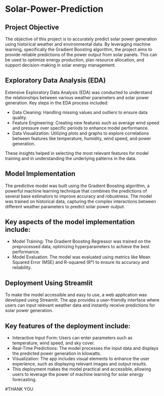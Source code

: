 # Solar-Power-Prediction

## Project Objective

The objective of this project is to accurately predict solar power generation using historical weather and environmental data. By leveraging machine learning, specifically the Gradient Boosting algorithm, the project aims to provide reliable predictions of the power output from solar panels. This can be used to optimize energy production, plan resource allocation, and support decision-making in solar energy management.

## Exploratory Data Analysis (EDA)
Extensive Exploratory Data Analysis (EDA) was conducted to understand the relationships between various weather parameters and solar power generation. Key steps in the EDA process included:

- Data Cleaning: Handling missing values and outliers to ensure data quality.
- Feature Engineering: Creating new features such as average wind speed and pressure over specific periods to enhance model performance.
- Data Visualization: Utilizing plots and graphs to explore correlations between features like temperature, humidity, wind speed, and power generation.
  
These insights helped in selecting the most relevant features for model training and in understanding the underlying patterns in the data.

## Model Implementation

The predictive model was built using the Gradient Boosting algorithm, a powerful machine learning technique that combines the predictions of several base estimators to improve accuracy and robustness. The model was trained on historical data, capturing the complex interactions between different weather parameters to predict solar power output.

## Key aspects of the model implementation include:

- Model Training: The Gradient Boosting Regressor was trained on the preprocessed data, optimizing hyperparameters to achieve the best performance.
- Model Evaluation: The model was evaluated using metrics like Mean Squared Error (MSE) and R-squared (R²) to ensure its accuracy and reliability.
  
## Deployment Using Streamlit

To make the model accessible and easy to use, a web application was developed using Streamlit. The app provides a user-friendly interface where users can input relevant weather data and instantly receive predictions for solar power generation.


## Key features of the deployment include:

- Interactive Input Form: Users can enter parameters such as temperature, wind speed, and sky cover.
- Real-Time Predictions: The model processes the input data and displays the predicted power generation in kilowatts.
- Visualization: The app includes visual elements to enhance the user experience, such as displaying relevant images and output results.
- This deployment makes the model practical and accessible, allowing users to leverage the power of machine learning for solar energy forecasting.

#THANK YOU 
